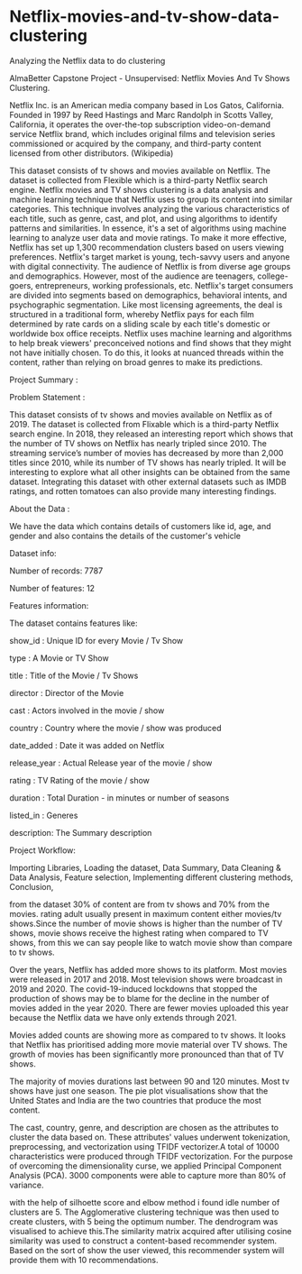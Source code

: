 # Netflix-movies-and-tv-show-data-clustering
Analyzing the Netflix data to do clustering

AlmaBetter Capstone Project - Unsupervised: Netflix Movies And Tv Shows Clustering.

Netflix Inc. is an American media company based in Los Gatos, California. Founded in 1997 by Reed Hastings and Marc Randolph in Scotts Valley, California, it operates the over-the-top subscription video-on-demand service Netflix brand, which includes original films and television series commissioned or acquired by the company, and third-party content licensed from other distributors. (Wikipedia)

This dataset consists of tv shows and movies available on Netflix. The dataset is collected from Flexible which is a third-party Netflix search engine. Netflix movies and TV shows clustering is a data analysis and machine learning technique that Netflix uses to group its content into similar categories. This technique involves analyzing the various characteristics of each title, such as genre, cast, and plot, and using algorithms to identify patterns and similarities. In essence, it's a set of algorithms using machine learning to analyze user data and movie ratings. To make it more effective, Netflix has set up 1,300 recommendation clusters based on users viewing preferences. Netflix's target market is young, tech-savvy users and anyone with digital connectivity. The audience of Netflix is from diverse age groups and demographics. However, most of the audience are teenagers, college-goers, entrepreneurs, working professionals, etc. Netflix's target consumers are divided into segments based on demographics, behavioral intents, and psychographic segmentation. Like most licensing agreements, the deal is structured in a traditional form, whereby Netflix pays for each film determined by rate cards on a sliding scale by each title's domestic or worldwide box office receipts. Netflix uses machine learning and algorithms to help break viewers' preconceived notions and find shows that they might not have initially chosen. To do this, it looks at nuanced threads within the content, rather than relying on broad genres to make its predictions.

Project Summary :

Problem Statement :

This dataset consists of tv shows and movies available on Netflix as of 2019. The dataset is collected from Flixable which is a third-party Netflix search engine. In 2018, they released an interesting report which shows that the number of TV shows on Netflix has nearly tripled since 2010. The streaming service’s number of movies has decreased by more than 2,000 titles since 2010, while its number of TV shows has nearly tripled. It will be interesting to explore what all other insights can be obtained from the same dataset. Integrating this dataset with other external datasets such as IMDB ratings, and rotten tomatoes can also provide many interesting findings.

About the Data :

We have the data which contains details of customers like id, age, and gender and also contains the details of the customer's vehicle

Dataset info:

Number of records: 7787

Number of features: 12

Features information:

The dataset contains features like:

show_id : Unique ID for every Movie / Tv Show

type : A Movie or TV Show

title : Title of the Movie / Tv Shows

director : Director of the Movie

cast : Actors involved in the movie / show

country : Country where the movie / show was produced

date_added : Date it was added on Netflix

release_year : Actual Release year of the movie / show

rating : TV Rating of the movie / show

duration : Total Duration - in minutes or number of seasons

listed_in : Generes

description: The Summary description

Project Workflow:

Importing Libraries,
Loading the dataset,
Data Summary,
Data Cleaning & Data Analysis,
Feature selection,
Implementing different clustering methods,
Conclusion,


from the dataset 30% of content are from tv shows and 70% from the movies. rating adult usually present in maximum content either movies/tv shows.Since the number of movie shows is higher than the number of TV shows, movie shows receive the highest rating when compared to TV shows, from this we can say people like to watch movie show than compare to tv shows.

Over the years, Netflix has added more shows to its platform. Most movies were released in 2017 and 2018. Most television shows were broadcast in 2019 and 2020. The covid-19-induced lockdowns that stopped the production of shows may be to blame for the decline in the number of movies added in the year 2020. There are fewer movies uploaded this year because the Netflix data we have only extends through 2021.

Movies added counts are showing more as compared to tv shows. It looks that Netflix has prioritised adding more movie material over TV shows. The growth of movies has been significantly more pronounced than that of TV shows.

The majority of movies durations last between 90 and 120 minutes. Most tv shows have just one season. The pie plot visualisations show that the United States and India are the two countries that produce the most content.

The cast, country, genre, and description are chosen as the attributes to cluster the data based on. These attributes' values underwent tokenization, preprocessing, and vectorization using TFIDF vectorizer.A total of 10000 characteristics were produced through TFIDF vectorization. For the purpose of overcoming the dimensionality curse, we applied Principal Component Analysis (PCA). 3000 components were able to capture more than 80% of variance.

with the help of silhoette score and elbow method i found idle number of clusters are 5. The Agglomerative clustering technique was then used to create clusters, with 5 being the optimum number. The dendrogram was visualised to achieve this.The similarity matrix acquired after utilising cosine similarity was used to construct a content-based recommender system. Based on the sort of show the user viewed, this recommender system will provide them with 10 recommendations.
